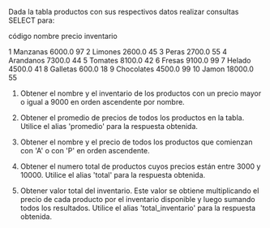Dada la tabla productos con sus respectivos datos realizar consultas SELECT para:

código	nombre	    precio	inventario

1	    Manzanas	6000.0	    97
2	    Limones	    2600.0	    45
3	    Peras	    2700.0	    55
4	    Arandanos	7300.0	    44
5	    Tomates	    8100.0	    42
6	    Fresas	    9100.0	    99
7	    Helado	    4500.0	    41
8	    Galletas	600.0	    18
9	    Chocolates	4500.0	    99
10	    Jamon	    18000.0	    55

1. Obtener el nombre y el inventario de los productos con un precio mayor o igual a 9000 en orden ascendente por nombre.

2. Obtener el promedio de precios de todos los productos en la tabla. Utilice el alias 'promedio' para la respuesta obtenida.

3. Obtener el nombre y el precio de todos los productos que comienzan con 'A' o con 'P' en orden ascendente.

4. Obtener el numero total de productos cuyos precios están entre 3000 y 10000. Utilice el alias 'total' para la respuesta obtenida.

5. Obtener valor total del inventario. Este valor se obtiene multiplicando el precio de cada producto por el inventario disponible y luego sumando todos los resultados. Utilice el alias 'total_inventario' para la respuesta obtenida.